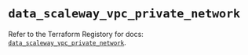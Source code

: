 # `data_scaleway_vpc_private_network`

Refer to the Terraform Registory for docs: [`data_scaleway_vpc_private_network`](https://www.terraform.io/docs/providers/scaleway/d/vpc_private_network).

